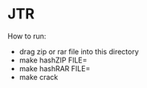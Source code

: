 # JTR
How to run:
  - drag zip or rar file into this directory
  - make hashZIP FILE=<zip file>
  - make hashRAR FILE=<rar file>
  - make crack

